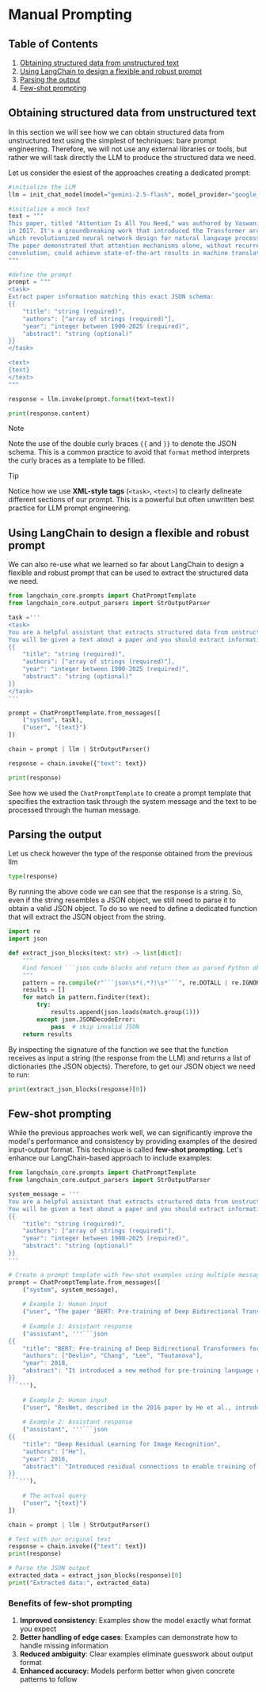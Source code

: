 # Manual Prompting

## Table of Contents

1. [Obtaining structured data from unstructured text](#obtaining-structured-data-from-unstructured-text)
2. [Using LangChain to design a flexible and robust prompt](#using-langchain-to-design-a-flexible-and-robust-prompt)
3. [Parsing the output](#parsing-the-output)
4. [Few-shot prompting](#few-shot-prompting)

## Obtaining structured data from unstructured text

In this section we will see how we can obtain structured data from unstructured text using the simplest of techniques: bare prompt engineering. Therefore, we will not use any external libraries or tools, but rather we will task directly the LLM to produce the structured data we need.

Let us consider the esiest of the approaches creating a dedicated prompt:

```python
#initialize the LLM
llm = init_chat_model(model="gemini-2.5-flash", model_provider="google_genai")

#initialize a mock text
text = """
This paper, titled "Attention Is All You Need," was authored by Vaswani and colleagues 
in 2017. It's a groundbreaking work that introduced the Transformer architecture, 
which revolutionized neural network design for natural language processing tasks. 
The paper demonstrated that attention mechanisms alone, without recurrence or 
convolution, could achieve state-of-the-art results in machine translation.
"""

#define the prompt
prompt = """
<task>
Extract paper information matching this exact JSON schema:
{{
    "title": "string (required)",
    "authors": ["array of strings (required)"],
    "year": "integer between 1900-2025 (required)",
    "abstract": "string (optional)"
}}
</task>

<text>
{text}
</text>
"""

response = llm.invoke(prompt.format(text=text))

print(response.content)
```

>[!NOTE]
> Note the use of the double curly braces `{{` and `}}` to denote the JSON schema. This is a common practice to avoid that `format` method interprets the curly braces as a template to be filled.

>[!TIP]
> Notice how we use **XML-style tags** (`<task>`, `<text>`) to clearly delineate different sections of our prompt. This is a powerful but often unwritten best practice for LLM prompt engineering.


## Using LangChain to design a flexible and robust prompt

We can also re-use what we learned so far about LangChain to design a flexible and robust prompt that can be used to extract the structured data we need.

```python
from langchain_core.prompts import ChatPromptTemplate
from langchain_core.output_parsers import StrOutputParser

task ='''
<task>
You are a helpful assistant that extracts structured data from unstructured text.
You will be given a text about a paper and you should extract information matching this JSON schema:
{{
    "title": "string (required)",
    "authors": ["array of strings (required)"],
    "year": "integer between 1900-2025 (required)",
    "abstract": "string (optional)"
}}
</task>
'''

prompt = ChatPromptTemplate.from_messages([
    ("system", task),
    ("user", "{text}")
])

chain = prompt | llm | StrOutputParser()

response = chain.invoke({"text": text})

print(response)
```

See how we used the `ChatPromptTemplate` to create a prompt template that specifies the extraction task through the system message and the text to be processed through the human message.

## Parsing the output

Let us check however the type of the response obtained from the previous llm

```python
type(response)
```

By running the above code we can see that the response is a string. So, even if the string resembles a JSON object, we still need to parse it to obtain a valid JSON object. To do so we need to define a dedicated function that will extract the JSON object from the string.

```python
import re
import json

def extract_json_blocks(text: str) -> list[dict]:
    """
    Find fenced ```json code blocks and return them as parsed Python objects.
    """
    pattern = re.compile(r"```json\s*(.*?)\s*```", re.DOTALL | re.IGNORECASE)
    results = []
    for match in pattern.finditer(text):
        try:
            results.append(json.loads(match.group(1)))
        except json.JSONDecodeError:
            pass  # skip invalid JSON
    return results
```
By inspecting the signature of the function we see that the function receives as input a string (the response from the LLM) and returns a list of dictionaries (the JSON objects). Therefore, to get our JSON object we need to run:

```python
print(extract_json_blocks(response)[0])
```

## Few-shot prompting

While the previous approaches work well, we can significantly improve the model's performance and consistency by providing examples of the desired input-output format. This technique is called **few-shot prompting**. Let's enhance our LangChain-based approach to include examples:

```python
from langchain_core.prompts import ChatPromptTemplate
from langchain_core.output_parsers import StrOutputParser

system_message = '''
You are a helpful assistant that extracts structured data from unstructured text.
You will be given a text about a paper and you should extract information matching this JSON schema:
{{
    "title": "string (required)",
    "authors": ["array of strings (required)"],
    "year": "integer between 1900-2025 (required)",
    "abstract": "string (optional)"
}}
'''

# Create a prompt template with few-shot examples using multiple messages
prompt = ChatPromptTemplate.from_messages([
    ("system", system_message),
    
    # Example 1: Human input
    ("user", "The paper 'BERT: Pre-training of Deep Bidirectional Transformers for Language Understanding' by Devlin, Chang, Lee, and Toutanova was published in 2018. It introduced a new method for pre-training language representations."),
    
    # Example 1: Assistant response
    ("assistant", '''```json
{{
    "title": "BERT: Pre-training of Deep Bidirectional Transformers for Language Understanding",
    "authors": ["Devlin", "Chang", "Lee", "Toutanova"],
    "year": 2018,
    "abstract": "It introduced a new method for pre-training language representations."
}}
```'''),
    
    # Example 2: Human input
    ("user", "ResNet, described in the 2016 paper by He et al., introduced residual connections to enable training of very deep networks. The full title is 'Deep Residual Learning for Image Recognition'."),
    
    # Example 2: Assistant response
    ("assistant", '''```json
{{
    "title": "Deep Residual Learning for Image Recognition",
    "authors": ["He"],
    "year": 2016,
    "abstract": "Introduced residual connections to enable training of very deep networks."
}}
```'''),
    
    # The actual query
    ("user", "{text}")
])

chain = prompt | llm | StrOutputParser()

# Test with our original text
response = chain.invoke({"text": text})
print(response)

# Parse the JSON output
extracted_data = extract_json_blocks(response)[0]
print("Extracted data:", extracted_data)
```

### Benefits of few-shot prompting

1. **Improved consistency**: Examples show the model exactly what format you expect
2. **Better handling of edge cases**: Examples can demonstrate how to handle missing information
3. **Reduced ambiguity**: Clear examples eliminate guesswork about output format
4. **Enhanced accuracy**: Models perform better when given concrete patterns to follow

